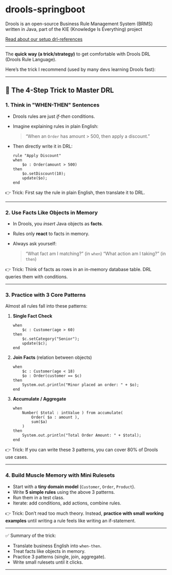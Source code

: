 # drools-springboot
Drools is an open-source Business Rule Management System (BRMS) written in Java, part of the KIE (Knowledge Is Everything) project

[Read about our setup drl-references](./drl-reference.md)

---
The **quick way (a trick/strategy)** to get comfortable with Drools DRL (Drools Rule Language).

Here’s the trick I recommend (used by many devs learning Drools fast):

---

## 🔑 The 4-Step Trick to Master DRL

### 1. **Think in "WHEN-THEN" Sentences**

* Drools rules are just *if-then* conditions.
* Imagine explaining rules in plain English:

  > “When an `Order` has amount > 500, then apply a discount.”
* Then directly write it in DRL:

  ```drl
  rule "Apply Discount"
  when
      $o : Order(amount > 500)
  then
      $o.setDiscount(10);
      update($o);
  end
  ```

👉 Trick: First say the rule in plain English, then translate it to DRL.

---

### 2. **Use Facts Like Objects in Memory**

* In Drools, you *insert* Java objects as **facts**.
* Rules only **react** to facts in memory.
* Always ask yourself:

  > “What fact am I matching?” (in `when`)
  > “What action am I taking?” (in `then`)

👉 Trick: Think of facts as rows in an in-memory database table. DRL queries them with conditions.

---

### 3. **Practice with 3 Core Patterns**

Almost all rules fall into these patterns:

1. **Single Fact Check**

   ```drl
   when
       $c : Customer(age > 60)
   then
       $c.setCategory("Senior");
       update($c);
   end
   ```

2. **Join Facts** (relation between objects)

   ```drl
   when
       $c : Customer(age < 18)
       $o : Order(customer == $c)
   then
       System.out.println("Minor placed an order: " + $o);
   end
   ```

3. **Accumulate / Aggregate**

   ```drl
   when
       Number( $total : intValue ) from accumulate(
           Order( $a : amount ),
           sum($a)
       )
   then
       System.out.println("Total Order Amount: " + $total);
   end
   ```

👉 Trick: If you can write these 3 patterns, you can cover 80% of Drools use cases.

---

### 4. **Build Muscle Memory with Mini Rulesets**

* Start with a **tiny domain model** (`Customer`, `Order`, `Product`).
* Write **5 simple rules** using the above 3 patterns.
* Run them in a test class.
* Iterate: add conditions, add actions, combine rules.

👉 Trick: Don’t read too much theory. Instead, **practice with small working examples** until writing a rule feels like writing an if-statement.

---

✅ Summary of the trick:

* Translate business English into `when-then`.
* Treat facts like objects in memory.
* Practice 3 patterns (single, join, aggregate).
* Write small rulesets until it clicks.

---


